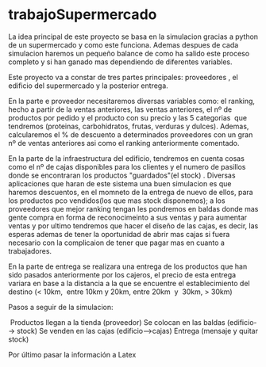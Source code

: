 # trabajoSupermercado

La idea principal de este proyecto se basa en la simulacion gracias a python de un supermercado y como este funciona. Ademas despues de cada simulacion haremos un pequeño balance de como ha salido este proceso completo y si han ganado mas dependiendo de diferentes variables. 

Este proyecto va a constar de tres partes principales: proveedores , el edificio del supermercado y la posterior entrega. 

En la parte e proveedor necesitaremos diversas variables como: el ranking, hecho a partir de la ventas anteriores, las ventas anteriores, el nº de productos por pedido y el producto con su precio y las 5 categorias  que tendremos (proteinas, carbohidratos, frutas, verduras y dulces). Ademas, calcularemos el % de descuento a determinados proveedores con un gran nº de ventas anteriores asi como el ranking anteriormente comentado. 

En la parte de la infraestructura del edificio, tendremos en cuenta cosas como el nº de cajas disponibles para los clientes y el numero de pasillos donde se encontraran los productos "guardados"(el stock) . Diversas aplicaciones que haran de este sistema una buen simulacion es que haremos descuentos, en el momneto de la entrega de nuevo de ellos, para los productos pco vendidos(los que mas stock disponemos); a los proveedores que mejor ranking tengan les pondremos en baldas donde mas gente compra en forma de reconocimeinto a sus ventas y para aumentar ventas y por ultimo tendremos que hacer el diseño de las cajas, es decir, las esperas ademas de tener la oportunidad de abrir mas cajas si fuera necesario con la complicaion de tener que pagar mas en cuanto a trabajadores. 

En la parte de entrega se realizara una entrega de los productos que han sido pasados anteriormente por los cajeros, el precio de esta entrega variara en base a la distancia a la que se encuentre el establecimiento del destino (< 10km,  entre 10km y 20km, entre 20km  y  30km, > 30km)

Pasos a seguir de la simulacion: 

 Productos llegan a la tienda (proveedor)
Se colocan en las baldas (edificio--> stock)
Se venden en las cajas (edificio-->cajas)
Entrega (mensaje y quitar stock)

Por último pasar la información a Latex
